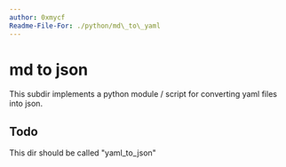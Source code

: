 ```yaml
---
author: 0xmycf
Readme-File-For: ./python/md\_to\_yaml
---
```

# md to json

This subdir implements a python module / script for converting yaml files into json.

## Todo

This dir should be called "yaml\_to\_json"
